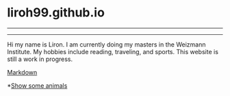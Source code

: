 # liroh99.github.io
---
---

Hi my name is Liron. I am currently doing my masters in the Weizmann Institute. My hobbies include reading, traveling, and sports. 
This website is still a work in progress.

[Markdown](https://github.github.com/gfm/)

*[Show some animals](/animals)
